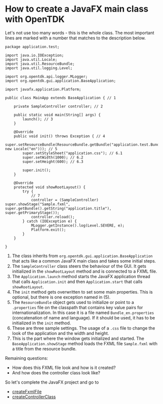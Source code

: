 # How to create a JavaFX main class with OpenTDK

Let's not use too many words - this is the whole class. The most important lines are marked with a number that
matches to the description below.

```
package application.test;

import java.io.IOException;
import java.util.Locale;
import java.util.ResourceBundle;
import java.util.logging.Level;

import org.opentdk.api.logger.MLogger;
import org.opentdk.gui.application.BaseApplication;

import javafx.application.Platform;

public class MainApp extends BaseApplication { // 1
	
	private SampleController controller; // 2

	public static void main(String[] args) {
		launch(); // 3
	}
	
	@Override
	public void init() throws Exception { // 4
		super.setResourceBundle(ResourceBundle.getBundle("application.test.Bundle", new Locale("en"))); // 5
		super.setStyleSheet("application.css"); // 6.1
		super.setWidth(1000); // 6.2
		super.setHeight(600); // 6.3
		
		super.init();
	}

	@Override
	protected void showRootLayout() {
		try {
		    // 7
		    controller = (SampleController) super.showStage("Sample.fxml", super.getBundle().getString("application.title"), super.getPrimaryStage());
		    controller.reload();
		} catch (IOException e) {
			MLogger.getInstance().log(Level.SEVERE, e);
			Platform.exit();
		}
	}

}
```

1. The class inherits from <code>org.opentdk.gui.application.BaseApplication</code> that acts like a common JavaFX main class and takes some initial steps. 
2. The <code>SampleController</code> class steers the behaviour of the GUI. It gets initialized in the <code>showRootLayout</code> method and is connected to a FXML file.
3. The <code>Application.launch</code> method starts the JavaFX application thread that calls <code>Application.init</code> and then <code>Application.start</code> that calls <code>showRootLayout</code>.
4. The <code>init</code> method gets overwritten to set some main properties. This is optional, but there is one exception named in (5).
5. The <code>ResourceBundle</code> object gets used to initialize or point to a <code>.properties</code> file on the classpath that contains key value pairs for internationalization. In this case it is a file named <code>Bundle_en.properties</code> (concatenation of name and language). If it should be used, it has to be initialized in the <code>init</code> method.
6. These are three sample settings. The usage of a <code>.css</code> file to change the look of the application and the width and height.
7. This is the part where the window gets initialized and started. The <code>BaseApplication.showStage</code> method loads the FXML file <code>Sample.fxml</code> with a title from the resource bundle.

Remaining questions: 

- How does this FXML file look and how is it created?
- And how does the controller class look like?

So let's complete the JavaFX project and go to  

- [createFxmlFile](createFxmlFile.md)
- [createControllerClass](createControllerClass.md) 































